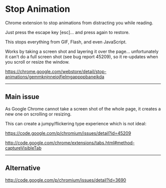 
# Stop Animation

Chrome extension to stop animations from distracting you while reading.

Just press the escape key [esc]... and press again to restore.

This stops everything from GIF, Flash, and even JavaScript.

Works by taking a screen shot and layering it over the page... unfortunately it can't do a full screen shot (see bug report 45209), so it re-updates when you scroll or resize the window.

https://chrome.google.com/webstore/detail/stop-animations/gemmknjnneiojfjelmgappppbaneikda

---

## Main issue

As Google Chrome cannot take a screen shot of the whole page, it creates a new one on scrolling or resizing.

This can create a jumpy/flickering type experience which is not ideal:

https://code.google.com/p/chromium/issues/detail?id=45209

http://code.google.com/chrome/extensions/tabs.html#method-captureVisibleTab

---

## Alternative

http://code.google.com/p/chromium/issues/detail?id=3690
